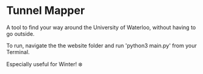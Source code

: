 # Tunnel Mapper

A tool to find your way around the University of Waterloo, without having to go outside.

To run, navigate the the website folder and run 'python3 main.py' from your Terminal.

Especially useful for Winter! ❄️
